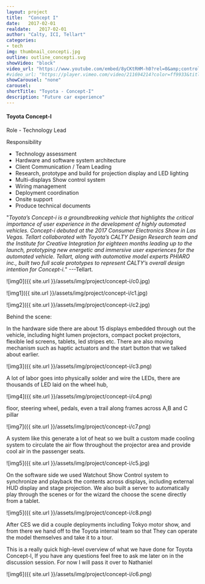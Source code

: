 ```yaml
---
layout: project
title:  "Concept I"
date:   2017-02-01
realdate:   2017-02-01
author: "Calty, ICI, Tellart"
categories:
- tech
img: thumbnail_concepti.jpg
outline: outline_concepti.svg
showVideo: "block"
video_url: "https://www.youtube.com/embed/8yCKtRHM-h0?rel=0&amp;controls=0&amp;showinfo=0"
#video_url: "https://player.vimeo.com/video/211694214?color=ff9933&title=0&byline=0&portrait=0"
showCarousel: "none"
carousel:
shortTitle: "Toyota - Concept-I"
description: "Future car experience"
---
```

#### Toyota Concept-I ####

Role - Technology Lead

Responsibility

- Technology assessment
- Hardware and software system architecture
- Client Communication / Team Leading
- Research, prototype and build for projection display and LED lighting
- Multi-displays Show control system
- Wiring management
- Deployment coordination
- Onsite support
- Produce technical documents


"*Toyota’s Concept-i is a groundbreaking vehicle that highlights the critical importance of user experience in the development of highly automated vehicles. Concept-i debuted at the 2017 Consumer Electronics Show in Las Vegas. Tellart collaborated with Toyota’s CALTY Design Research team and the Institute for Creative Integration for eighteen months leading up to the launch, prototyping new energetic and immersive user experiences for the automated vehicle. Tellart, along with automotive model experts PHIARO inc., built two full scale prototypes to represent CALTY’s overall design intention for Concept-i.*" ---Tellart.

![img0]({{ site.url }}/assets/img/project/concept-i/c0.jpg)

![img1]({{ site.url }}/assets/img/project/concept-i/c1.jpg)

![img2]({{ site.url }}/assets/img/project/concept-i/c2.jpg)

Behind the scene:

In the hardware side there are about 15 displays embedded through out the vehicle, including hight lumen projectors, compact pocket projectors, flexible led screens, tablets, led stripes etc. There are also moving mechanism such as haptic actuators and the start button that we talked about earlier.

![img3]({{ site.url }}/assets/img/project/concept-i/c3.png)

A lot of labor goes into physically solder and wire the LEDs, there are thousands of LED laid on the wheel hub,

![img4]({{ site.url }}/assets/img/project/concept-i/c4.png)

floor, steering wheel, pedals, even a trail along frames across A,B and C pillar

![img7]({{ site.url }}/assets/img/project/concept-i/c7.png)

A system like this generate a lot of heat so we built a custom made cooling system to circulate the air flow throughout the projector area and provide cool air in the passenger seats.

![img5]({{ site.url }}/assets/img/project/concept-i/c5.jpg)

On the software side we used Watchout Show Control system to synchronize and playback the contents across displays, including external HUD display and stage projection. We also built a server to automatically play through the scenes or  for the wizard the choose the scene directly from a tablet.

![img5]({{ site.url }}/assets/img/project/concept-i/c8.png)


After CES we did a couple deployments including Tokyo motor show, and from there we hand off to the Toyota internal team so that They can operate the model themselves and take it to a tour.

This is a really quick high-level overview of what we have done for Toyota Concept-I, If you have any questions feel free to ask me later on in the discussion session. For now I will pass it over to Nathaniel

![img6]({{ site.url }}/assets/img/project/concept-i/c6.png)
